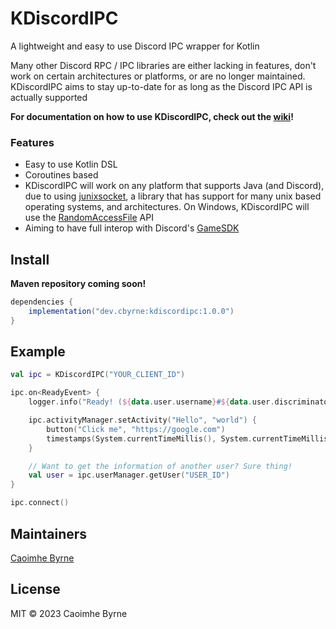 # KDiscordIPC

A lightweight and easy to use Discord IPC wrapper for Kotlin

Many other Discord RPC / IPC libraries are either lacking in features, don't work on certain architectures or platforms,
or are no longer maintained. KDiscordIPC aims to stay up-to-date for as long as the Discord IPC API is actually
supported

**For documentation on how to use KDiscordIPC, check out the [wiki](https://github.com/cbyrneee/KDiscordIPC/wiki)!**

### Features

- Easy to use Kotlin DSL
- Coroutines based
- KDiscordIPC will work on any platform that supports Java (and Discord), due to using [junixsocket](https://kohlschutter.github.io/junixsocket/), a library that has
  support for many unix based operating systems, and architectures. On Windows, KDiscordIPC will use the [RandomAccessFile](https://docs.oracle.com/en/java/javase/16/docs/api/java.base/java/io/RandomAccessFile.html) API
- Aiming to have full interop with Discord's [GameSDK](https://discord.com/developers/docs/game-sdk/sdk-starter-guide)

## Install

**Maven repository coming soon!**

```groovy
dependencies {
    implementation("dev.cbyrne:kdiscordipc:1.0.0")
}
```

## Example

```kotlin
val ipc = KDiscordIPC("YOUR_CLIENT_ID")

ipc.on<ReadyEvent> {
    logger.info("Ready! (${data.user.username}#${data.user.discriminator})")

    ipc.activityManager.setActivity("Hello", "world") {
        button("Click me", "https://google.com")
        timestamps(System.currentTimeMillis(), System.currentTimeMillis() + 50000)
    }

    // Want to get the information of another user? Sure thing!
    val user = ipc.userManager.getUser("USER_ID")
}

ipc.connect()
```

## Maintainers

[Caoimhe Byrne](https://github.com/caoimhebyrne)

## License

MIT © 2023 Caoimhe Byrne
